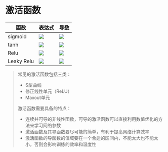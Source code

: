 # 激活函数

函数 | 表达式 |  导数
--- | --- | ---
sigmoid |  <img src="https://latex.codecogs.com/gif.latex?g(z)&space;=&space;\frac{1&space;}{&space;1&space;&plus;&space;e^{(-z)}}"> | <img src="https://latex.codecogs.com/gif.latex?g(z)(1-&space;g(z))">
tanh | <img src="https://latex.codecogs.com/gif.latex?tanh(z)"> | <img src="https://latex.codecogs.com/gif.latex?1&space;-&space;(tanh(z))^2">
Relu | <img src="https://latex.codecogs.com/gif.latex?max(0,z)"> | <img src="https://latex.codecogs.com/gif.latex?0,if&space;(z&space;<&space;0)&space;\\&space;undefined,if&space;(z&space;=&space;0)&space;\\&space;1&space;,if&space;(z&space;>&space;1)">
Leaky Relu | <img src="https://latex.codecogs.com/gif.latex?max&space;(0.01z,z)"> | <img src="https://latex.codecogs.com/gif.latex?0.01,if&space;(z&space;<&space;0)&space;\\&space;undefined,if&space;(z&space;=&space;0)&space;\\&space;1&space;,if&space;(z&space;>&space;1)">

> 常见的激活函数包括三类：
> - S型曲线
> - 修正线性单元（ReLU）
> - Maxout单元
> 
> 激活函数需要具备的特点：
> - 连续并可导的非线性函数，可导的激活函数可以直接利用数值优化的方法来学习网络参数
> - 激活函数及其导函数要尽可能的简单，有利于提高网络计算效率
> - 激活函数的导函数的值域要在一个合适的区间内，不能太大也不能太小，否则会影响训练的效率和温度性
